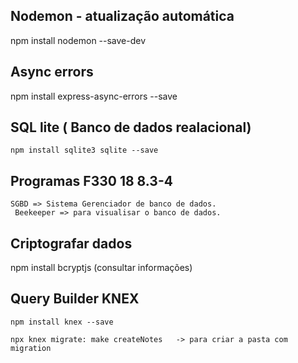 ## Nodemon - atualização automática

npm install nodemon --save-dev

## Async errors

npm install express-async-errors --save

## SQL lite ( Banco de dados realacional)

    npm install sqlite3 sqlite --save


## Programas F330 18 8.3-4

    SGBD => Sistema Gerenciador de banco de dados.
     Beekeeper => para visualisar o banco de dados.

## Criptografar dados

npm install bcryptjs 
(consultar informações)

## Query Builder KNEX

    npm install knex --save

    npx knex migrate: make createNotes   -> para criar a pasta com migration